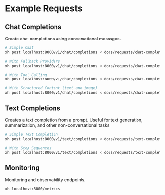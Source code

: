 # Example Requests

## Chat Completions

Create chat completions using conversational messages.

```sh
# Simple Chat
xh post localhost:8000/v1/chat/completions < docs/requests/chat-completions/simple-chat.json

# With Fallback Providers
xh post localhost:8000/v1/chat/completions < docs/requests/chat-completions/with-fallback-providers.json

# With Tool Calling
xh post localhost:8000/v1/chat/completions < docs/requests/chat-completions/with-tool-calling.json

# With Structured Content (text and image)
xh post localhost:8000/v1/chat/completions < docs/requests/chat-completions/with-structured-content.json
```

## Text Completions

Creates a text completion from a prompt. Useful for text generation, summarization, and other non-conversational tasks.

```sh
# Simple Text Completion
xh post localhost:8000/v1/text/completions < docs/requests/text-completions/simple-text-completions.json

# With Stop Sequences
xh post localhost:8000/v1/text/completions < docs/requests/text-completions/with-stop-sequences.json
```

## Monitoring

Monitoring and observability endpoints.

```sh
xh localhost:8000/metrics
```
